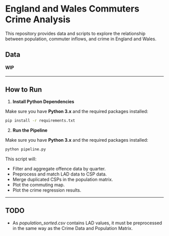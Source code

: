 # England and Wales Commuters Crime Analysis

This repository provides data and scripts to explore the relationship between population, commuter inflows, and crime in England and Wales.

## Data

#### WIP

---

## How to Run

1. **Install Python Dependencies**

Make sure you have **Python 3.x** and the required packages installed:

```bash
pip install -r requirements.txt
```

2. **Run the Pipeline**

Make sure you have **Python 3.x** and the required packages installed:

   ```bash
python pipeline.py
   ```

This script will:
-	Filter and aggregate offence data by quarter.
-	Preprocess and match LAD data to CSP data.
-	Merge duplicated CSPs in the population matrix.
-	Plot the commuting map. 
- Plot the crime regression results.

---

## TODO

- As _population_sorted.csv_ contains LAD values, it must be preprocessed in the same way as the Crime Data and Population Matrix.